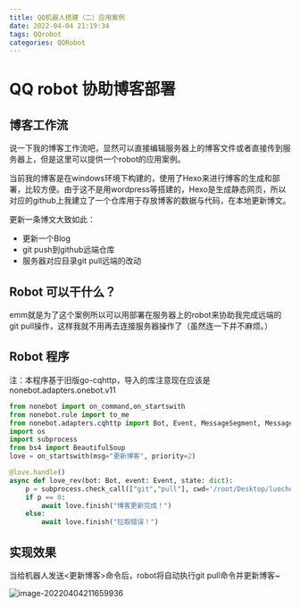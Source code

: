 ```yaml
---
title: QQ机器人搭建（二）应用案例
date: 2022-04-04 21:19:34
tags: QQrobot
categories: QQRobot
---
```


# QQ robot 协助博客部署

## 博客工作流

说一下我的博客工作流吧，显然可以直接编辑服务器上的博客文件或者直接传到服务器上，但是这里可以提供一个robot的应用案例。

当前我的博客是在windows环境下构建的，使用了Hexo来进行博客的生成和部署，比较方便。由于这不是用wordpress等搭建的，Hexo是生成静态网页，所以对应的github上我建立了一个仓库用于存放博客的数据与代码，在本地更新博文。

更新一条博文大致如此：

- 更新一个Blog
- git push到github远端仓库
- 服务器对应目录git pull远端的改动

## Robot 可以干什么？

emm就是为了这个案例所以可以用部署在服务器上的robot来协助我完成远端的git pull操作，这样我就不用再去连接服务器操作了（虽然连一下并不麻烦。）

## Robot 程序

注：本程序基于旧版go-cqhttp，导入的库注意现在应该是nonebot.adapters.onebot.v11

```python
from nonebot import on_command,on_startswith
from nonebot.rule import to_me
from nonebot.adapters.cqhttp import Bot, Event, MessageSegment, Message
import os
import subprocess
from bs4 import BeautifulSoup
love = on_startswith(msg="更新博客", priority=2)

@love.handle()
async def love_rev(bot: Bot, event: Event, state: dict):
    p = subprocess.check_call(["git","pull"], cwd='/root/Desktop/luochengyu/HomePage/dist/lcyblog')
    if p == 0:
        await love.finish("博客更新完成！")
    else:
        await love.finish("拉取错误！")
```

## 实现效果

当给机器人发送<更新博客>命令后，robot将自动执行git pull命令并更新博客~

![image-20220404211659936](https://luochengyu.oss-cn-beijing.aliyuncs.com/img/image-20220404211659936.png)
